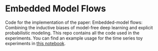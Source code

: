 # Embedded Model Flows

Code for the implementation of the paper: Embedded-model flows: Combining the inductive biases of model-free deep learning and explicit probabilistic modeling.
This repo contains all the code used in the experiments. You can find an example usage for the time series toy experiments in [this notebook](EmbeddedModelFlows.ipynb).
